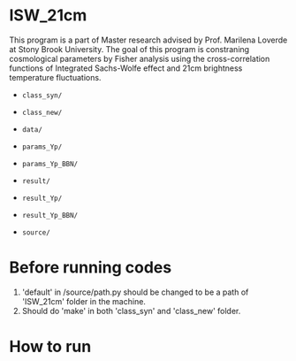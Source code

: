 # ISW_21cm
This program is a part of Master research advised by Prof. Marilena Loverde at Stony Brook University. The goal of this program is constraning cosmological parameters by Fisher analysis using the cross-correlation functions of Integrated Sachs-Wolfe effect and 21cm brightness temperature fluctuations.

* `class_syn/`

* `class_new/`

* `data/`

* `params_Yp/`

* `params_Yp_BBN/`

* `result/`

* `result_Yp/`

* `result_Yp_BBN/`

* `source/`

# Before running codes
1. 'default' in /source/path.py should be changed to be a path of 'ISW_21cm' folder in the machine.
2. Should do 'make' in both 'class_syn' and 'class_new' folder.

# How to run
